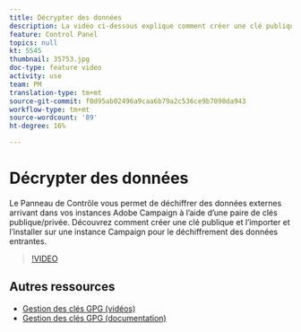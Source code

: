 ```yaml
---
title: Décrypter des données
description: La vidéo ci-dessous explique comment créer une clé publique et l’importer et l’installer sur une instance Campaign pour le déchiffrement des données.
feature: Control Panel
topics: null
kt: 5545
thumbnail: 35753.jpg
doc-type: feature video
activity: use
team: PM
translation-type: tm+mt
source-git-commit: f0d95ab02496a9caa6b79a2c536ce9b7090da943
workflow-type: tm+mt
source-wordcount: '89'
ht-degree: 16%

---
```



# Décrypter des données

Le Panneau de Contrôle vous permet de déchiffrer des données externes arrivant dans vos instances Adobe Campaign à l’aide d’une paire de clés publique/privée.
Découvrez comment créer une clé publique et l’importer et l’installer sur une instance Campaign pour le déchiffrement des données entrantes.

>[!VIDEO](https://video.tv.adobe.com/v/35753?quality=12)

## Autres ressources

* [Gestion des clés GPG (vidéos)](./gpg-key-management-overview.md)
* [Gestion des clés GPG (documentation)](https://docs.adobe.com/content/help/fr-FR/control-panel/using/instances-settings/gpg-keys-management.html)
